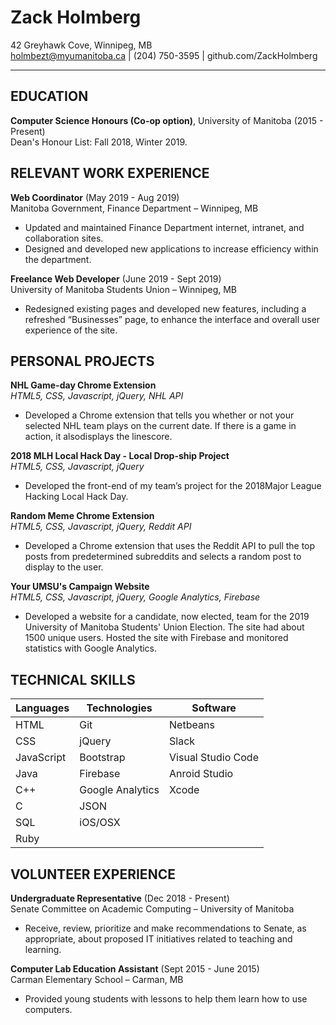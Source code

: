 # Zack Holmberg


42 Greyhawk Cove, Winnipeg, MB  
holmbezt@myumanitoba.ca | (204) 750-3595 | github.com/ZackHolmberg
                         
-------------------     ----------------------------

EDUCATION
---------

**Computer Science Honours (Co-op option)**, University of Manitoba (2015 - Present)  
Dean's Honour List: Fall 2018, Winter 2019. 

RELEVANT WORK EXPERIENCE
----------

**Web Coordinator**        (May 2019 - Aug 2019)   
Manitoba Government, Finance Department – Winnipeg, MB 
* Updated and maintained Finance Department internet, intranet, and collaboration sites.
* Designed and developed new applications to increase efficiency within the department.

**Freelance Web Developer**         (June 2019 - Sept 2019)   
University of Manitoba Students Union – Winnipeg, MB 
* Redesigned existing pages and developed new features, including a refreshed “Businesses” page, to enhance the interface and overall user experience of the site.

PERSONAL PROJECTS
--------------------

**NHL Game-day Chrome Extension**  
*HTML5, CSS, Javascript, jQuery, NHL API*  
* Developed a Chrome extension that tells you whether or not your selected NHL team plays on the current date. If there is a game in action, it alsodisplays the linescore.

**2018 MLH Local Hack Day - Local Drop-ship Project**  
*HTML5, CSS, Javascript, jQuery*  
* Developed the front-end of my team’s project for the 2018Major League Hacking Local Hack Day.

**Random Meme Chrome Extension**  
*HTML5, CSS, Javascript, jQuery, Reddit API*  
* Developed a Chrome extension that uses the Reddit API to pull the top posts from predetermined subreddits and selects a random post to display to the user.

**Your UMSU's Campaign Website**  
*HTML5, CSS, Javascript, jQuery, Google Analytics, Firebase*  
* Developed a website for a candidate, now elected, team for the 2019 University of Manitoba Students' Union Election. The site had about 1500 unique users. Hosted the site with Firebase and monitored statistics with Google Analytics.

TECHNICAL SKILLS
--------------------

| Languages  | Technologies | Software  |
| ------------- | ------------- | ------------- |
| HTML  | Git  | Netbeans  |
| CSS  | jQuery  | Slack  |
| JavaScript  | Bootstrap  | Visual Studio Code  |
| Java  | Firebase  | Anroid Studio  |
| C++  | Google Analytics  | Xcode  |
| C  | JSON  |
| SQL  | iOS/OSX  |
| Ruby  |

VOLUNTEER EXPERIENCE
----------

**Undergraduate Representative**        (Dec 2018 - Present)   
Senate Committee on Academic Computing – University of Manitoba  
* Receive, review, prioritize and make recommendations to Senate, as appropriate, about proposed IT initiatives related to teaching and learning.

**Computer Lab Education Assistant**        (Sept 2015 - June 2015)   
Carman Elementary School – Carman, MB 
* Provided young students with lessons to help them learn how to use computers.
